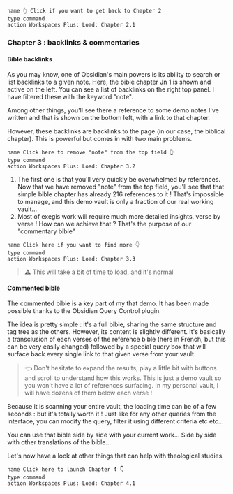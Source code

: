 ```button
name 👆 Click if you want to get back to Chapter 2
type command
action Workspaces Plus: Load: Chapter 2.1
```

### Chapter 3 : backlinks & commentaries

#### Bible backlinks

As you may know, one of Obsidian's  main powers is its ability to search or list backlinks to a given note. Here, the bible chapter Jn 1 is shown and active on the left. You can see a list of backlinks on the right top panel. I have filtered these with the keyword "note". 

Among other things, you'll see there a reference to some demo notes I've written and that is shown on the bottom left, with a link to that chapter.

However, these backlinks are backlinks to the page (in our case, the biblical chapter). This is powerful but comes in with two main problems. 

```button
name Click here to remove "note" from the top field 👆
type command
action Workspaces Plus: Load: Chapter 3.2
```

1. The first one is that you'll very quickly be overwhelmed by references. Now that we have removed "note" from the top field, you'll see that that simple bible chapter has already 216 references to it ! That's impossible to manage, and this demo vault is only a fraction of our real working vault... 
2. Most of exegis work will require much more detailed insights, verse by verse ! How can we achieve that ? That's the purpose of our "commentary bible"

```button
name Click here if you want to find more 👇
type command
action Workspaces Plus: Load: Chapter 3.3
```

> ⚠️ This will take a bit of time to load, and it's normal

#### Commented bible

The commented bible is a key part of my that demo.
It has been made possible thanks to the Obsidian Query Control plugin.

The idea is pretty simple : it's a full bible, sharing the same structure and tag tree as the others. However, its content is slightly different. It's basically a transclusion of each verses of the reference bible (here in French, but this can be very easily changed) followed by a special query box that will surface back every single link to that given verse from your vault. 

> 👈 Don't hesitate to expand the results, play a little bit with buttons and scroll to understand how this works. This is just a demo vault so you won't have a lot of references surfacing. In my personal vault, I will have dozens of them below each verse !

Because it is scanning your entire vault, the loading time can be of a few seconds : but it's totally worth it ! Just like for any other queries from the interface, you can modify the query, filter it using different criteria etc etc... 

You can use that bible side by side with your current work... 
Side by side with other translations of the bible... 

Let's now have a look at other things that can help with theological studies.

```button
name Click here to launch Chapter 4 👇
type command
action Workspaces Plus: Load: Chapter 4.1
```
